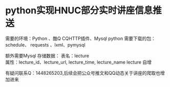 # python实现HNUC部分实时讲座信息推送

需要的环境：Python 、酷Q CQHTTP插件、Mysql
python 需要下载的包：schedule、 requests 、lxml、pymysql

额外需要Mysql 存储数据：
  表名：lecture    
   属性：lecture_id、lecture_url, lecture_time, lecture_name lecture 自增


有疑问联系Q：1448265203,后续会把公众号推文和QQ动态关于讲座的爬取也增加进来

